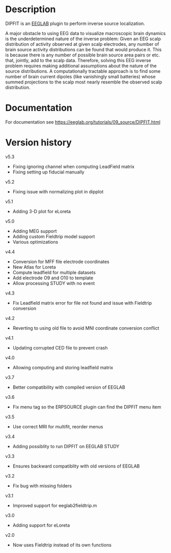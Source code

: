 Description
=====
DIPFIT is an [EEGLAB](http://eeglab.org) plugin to perform inverse source localization.

A major obstacle to using EEG data to visualize macroscopic brain dynamics is the underdetermined nature of the inverse problem: Given an EEG scalp distribution of activity observed at given scalp electrodes, any number of brain source activity distributions can be found that would produce it. This is because there is any number of possible brain source area pairs or etc. that, jointly, add to the scalp data. Therefore, solving this EEG inverse problem requires making additional assumptions about the nature of the source distributions. A computationally tractable approach is to find some number of brain current dipoles (like vanishingly small batteries) whose summed projections to the scalp most nearly resemble the observed scalp distribution.

Documentation
====
For documentation see https://eeglab.org/tutorials/09_source/DIPFIT.html

Version history
=====
v5.3
- Fixing ignoring channel when computing LeadField matrix
- Fixing setting up fiducial manually

v5.2
- Fixing issue with normalizing plot in dipplot

v5.1
- Adding 3-D plot for eLoreta

v5.0
- Adding MEG support
- Adding custom Fieldtrip model support
- Various optimizations

v4.4
- Conversion for MFF file electrode coordinates
- New Atlas for Loreta
- Compute leadfield for multiple datasets
- Add electrode O9 and O10 to template
- Allow processing STUDY with no event

v4.3
- Fix Leadfield matrix error for file not found and issue with Fieldtrip conversion

v4.2
- Reverting to using old file to avoid MNI coordinate conversion conflict

v4.1
- Updating corrupted CED file to prevent crash

v4.0
- Allowing computing and storing leadfield matrix

v3.7
- Better compatibility with compiled version of EEGLAB

v3.6
- Fix menu tag so the ERPSOURCE plugin can find the DIPFIT menu item

v3.5
- Use correct MRI for multifit, reorder menus

v3.4
- Adding possiblity to run DIPFIT on EEGLAB STUDY

v3.3
- Ensures backward compatiblity with old versions of EEGLAB

v3.2
- Fix bug with missing folders

v3.1
- Improved support for eeglab2fieldtrip.m

v3.0
- Adding support for eLoreta

v2.0
- Now uses Fieldtrip instead of its own functions

